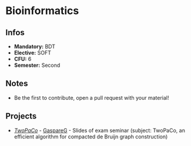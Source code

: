 # Bioinformatics
## Infos
- **Mandatory:** BDT
- **Elective:** SOFT
- **CFU:** 6
- **Semester:** Second

## Notes
- Be the first to contribute, open a pull request with your material!

## Projects
- [_TwoPaCo_](https://github.com/GaspareG/TwoPaCoPresentation) - [GaspareG](https://github.com/GaspareG) - Slides of exam seminar (subject: TwoPaCo, an efficient algorithm for compacted de Bruijn graph construction)
